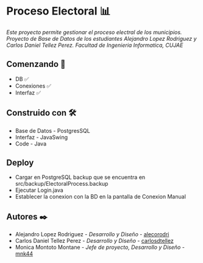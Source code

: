 
# Proceso Electoral 📊

_Este proyecto permite gestionar el proceso electral de los municipios._
_Proyecto de Base de Datos de los estudiantes Alejandro Lopez Rodriguez y Carlos Daniel Tellez Perez._
_Facultad de Ingenieria Informatica, CUJAE_


## Comenzando 🚀
 * DB ✅
 * Conexiones ✅
 * Interfaz ✅


## Construido con 🛠️
* Base de Datos - PostgresSQL
* Interfaz - JavaSwing
* Code - Java


## Deploy
 * Cargar en PostgreSQL backup que se encuentra en src/backup/ElectoralProcess.backup
 * Ejecutar Login.java
 * Establecer la conexion con la BD en la pantalla de Conexion Manual


## Autores ✒️
* Alejandro Lopez Rodriguez - *Desarrollo y Diseño* - [alecorodri](https://github.com/alecorodri)
* Carlos Daniel Tellez Perez - *Desarrollo y Diseño* - [carlosdtellez](https://github.com/carlosdtellez)
* Monica Montoto Montane - *Jefe de proyecto, Desarrollo y Diseño* - [mnk44](https://github.com/mnk44)


